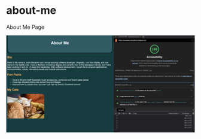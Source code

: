 # about-me
About Me Page

![Lighthouse Score](images/LighthouseScore.png?raw=true "Lighthouse Score")